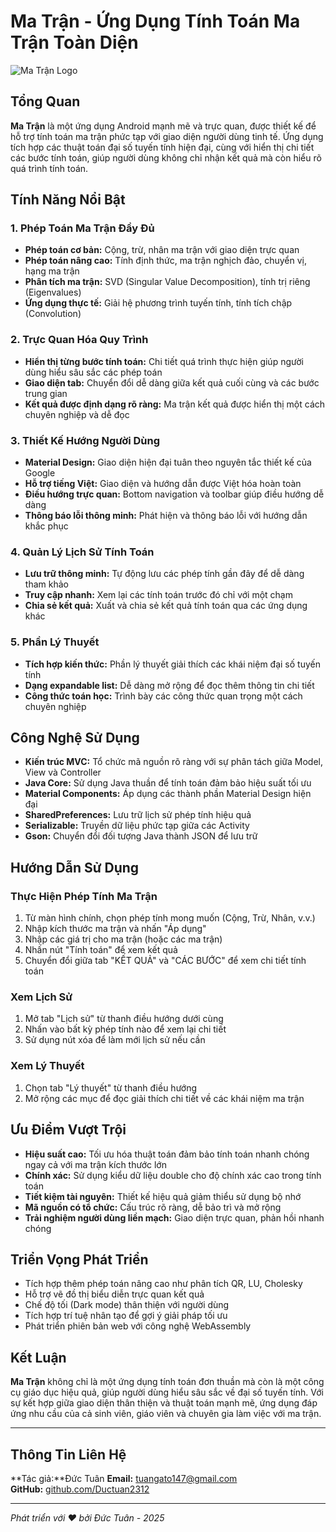 # Ma Trận - Ứng Dụng Tính Toán Ma Trận Toàn Diện

![Ma Trận Logo](https://github.com/Ductuan2312/matran/raw/main/app/src/main/res/mipmap-xxxhdpi/ic_launcher.png)

## Tổng Quan

**Ma Trận** là một ứng dụng Android mạnh mẽ và trực quan, được thiết kế để hỗ trợ tính toán ma trận phức tạp với giao diện người dùng tinh tế. Ứng dụng tích hợp các thuật toán đại số tuyến tính hiện đại, cùng với hiển thị chi tiết các bước tính toán, giúp người dùng không chỉ nhận kết quả mà còn hiểu rõ quá trình tính toán.

## Tính Năng Nổi Bật

### 1. Phép Toán Ma Trận Đầy Đủ
- **Phép toán cơ bản:** Cộng, trừ, nhân ma trận với giao diện trực quan
- **Phép toán nâng cao:** Tính định thức, ma trận nghịch đảo, chuyển vị, hạng ma trận
- **Phân tích ma trận:** SVD (Singular Value Decomposition), tính trị riêng (Eigenvalues)
- **Ứng dụng thực tế:** Giải hệ phương trình tuyến tính, tính tích chập (Convolution)

### 2. Trực Quan Hóa Quy Trình
- **Hiển thị từng bước tính toán:** Chi tiết quá trình thực hiện giúp người dùng hiểu sâu sắc các phép toán
- **Giao diện tab:** Chuyển đổi dễ dàng giữa kết quả cuối cùng và các bước trung gian
- **Kết quả được định dạng rõ ràng:** Ma trận kết quả được hiển thị một cách chuyên nghiệp và dễ đọc

### 3. Thiết Kế Hướng Người Dùng
- **Material Design:** Giao diện hiện đại tuân theo nguyên tắc thiết kế của Google
- **Hỗ trợ tiếng Việt:** Giao diện và hướng dẫn được Việt hóa hoàn toàn
- **Điều hướng trực quan:** Bottom navigation và toolbar giúp điều hướng dễ dàng
- **Thông báo lỗi thông minh:** Phát hiện và thông báo lỗi với hướng dẫn khắc phục

### 4. Quản Lý Lịch Sử Tính Toán
- **Lưu trữ thông minh:** Tự động lưu các phép tính gần đây để dễ dàng tham khảo
- **Truy cập nhanh:** Xem lại các tính toán trước đó chỉ với một chạm
- **Chia sẻ kết quả:** Xuất và chia sẻ kết quả tính toán qua các ứng dụng khác

### 5. Phần Lý Thuyết
- **Tích hợp kiến thức:** Phần lý thuyết giải thích các khái niệm đại số tuyến tính
- **Dạng expandable list:** Dễ dàng mở rộng để đọc thêm thông tin chi tiết
- **Công thức toán học:** Trình bày các công thức quan trọng một cách chuyên nghiệp

## Công Nghệ Sử Dụng

- **Kiến trúc MVC:** Tổ chức mã nguồn rõ ràng với sự phân tách giữa Model, View và Controller
- **Java Core:** Sử dụng Java thuần để tính toán đảm bảo hiệu suất tối ưu
- **Material Components:** Áp dụng các thành phần Material Design hiện đại
- **SharedPreferences:** Lưu trữ lịch sử phép tính hiệu quả
- **Serializable:** Truyền dữ liệu phức tạp giữa các Activity
- **Gson:** Chuyển đổi đối tượng Java thành JSON để lưu trữ

## Hướng Dẫn Sử Dụng

### Thực Hiện Phép Tính Ma Trận
1. Từ màn hình chính, chọn phép tính mong muốn (Cộng, Trừ, Nhân, v.v.)
2. Nhập kích thước ma trận và nhấn "Áp dụng"
3. Nhập các giá trị cho ma trận (hoặc các ma trận)
4. Nhấn nút "Tính toán" để xem kết quả
5. Chuyển đổi giữa tab "KẾT QUẢ" và "CÁC BƯỚC" để xem chi tiết tính toán

### Xem Lịch Sử
1. Mở tab "Lịch sử" từ thanh điều hướng dưới cùng
2. Nhấn vào bất kỳ phép tính nào để xem lại chi tiết
3. Sử dụng nút xóa để làm mới lịch sử nếu cần

### Xem Lý Thuyết
1. Chọn tab "Lý thuyết" từ thanh điều hướng
2. Mở rộng các mục để đọc giải thích chi tiết về các khái niệm ma trận

## Ưu Điểm Vượt Trội

- **Hiệu suất cao:** Tối ưu hóa thuật toán đảm bảo tính toán nhanh chóng ngay cả với ma trận kích thước lớn
- **Chính xác:** Sử dụng kiểu dữ liệu double cho độ chính xác cao trong tính toán
- **Tiết kiệm tài nguyên:** Thiết kế hiệu quả giảm thiểu sử dụng bộ nhớ
- **Mã nguồn có tổ chức:** Cấu trúc rõ ràng, dễ bảo trì và mở rộng
- **Trải nghiệm người dùng liền mạch:** Giao diện trực quan, phản hồi nhanh chóng

## Triển Vọng Phát Triển

- Tích hợp thêm phép toán nâng cao như phân tích QR, LU, Cholesky
- Hỗ trợ vẽ đồ thị biểu diễn trực quan kết quả
- Chế độ tối (Dark mode) thân thiện với người dùng
- Tích hợp trí tuệ nhân tạo để gợi ý giải pháp tối ưu
- Phát triển phiên bản web với công nghệ WebAssembly

## Kết Luận

**Ma Trận** không chỉ là một ứng dụng tính toán đơn thuần mà còn là một công cụ giáo dục hiệu quả, giúp người dùng hiểu sâu sắc về đại số tuyến tính. Với sự kết hợp giữa giao diện thân thiện và thuật toán mạnh mẽ, ứng dụng đáp ứng nhu cầu của cả sinh viên, giáo viên và chuyên gia làm việc với ma trận.

---

## Thông Tin Liên Hệ

**Tác giả:**Đức Tuân 
**Email:** tuangato147@gmail.com  
**GitHub:** [github.com/Ductuan2312](https://github.com/Ductuan2312)

---

*Phát triển với ♥ bởi Đức Tuân - 2025*

